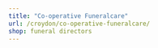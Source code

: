 ```yaml
---
title: "Co-operative Funeralcare"
url: /croydon/co-operative-funeralcare/
shop: funeral directors
---
```

